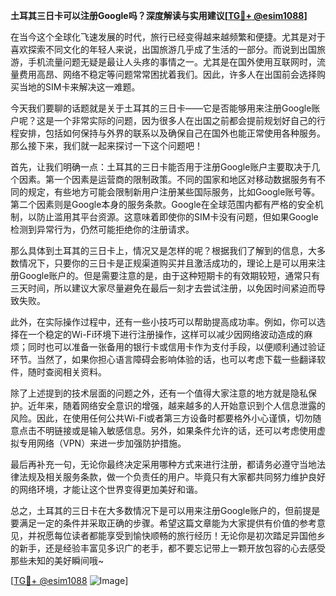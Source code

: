 **土耳其三日卡可以注册Google吗？深度解读与实用建议[[TG💪+ @esim1088](https://t.me/s/esim1088)]**

在当今这个全球化飞速发展的时代，旅行已经变得越来越频繁和便捷。尤其是对于喜欢探索不同文化的年轻人来说，出国旅游几乎成了生活的一部分。而说到出国旅游，手机流量问题无疑是最让人头疼的事情之一。尤其是在国外使用互联网时，流量费用高昂、网络不稳定等问题常常困扰着我们。因此，许多人在出国前会选择购买当地的SIM卡来解决这一难题。

今天我们要聊的话题就是关于土耳其的三日卡——它是否能够用来注册Google账户呢？这是一个非常实际的问题，因为很多人在出国之前都会提前规划好自己的行程安排，包括如何保持与外界的联系以及确保自己在国外也能正常使用各种服务。那么接下来，我们就一起来探讨一下这个问题吧！

首先，让我们明确一点：土耳其的三日卡能否用于注册Google账户主要取决于几个因素。第一个因素是运营商的限制政策。不同的国家和地区对移动数据服务有不同的规定，有些地方可能会限制新用户注册某些国际服务，比如Google账号等。第二个因素则是Google本身的服务条款。Google在全球范围内都有严格的安全机制，以防止滥用其平台资源。这意味着即使你的SIM卡没有问题，但如果Google检测到异常行为，仍然可能拒绝你的注册请求。

那么具体到土耳其的三日卡上，情况又是怎样的呢？根据我们了解到的信息，大多数情况下，只要你的三日卡是正规渠道购买并且激活成功的，理论上是可以用来注册Google账户的。但是需要注意的是，由于这种短期卡的有效期较短，通常只有三天时间，所以建议大家尽量避免在最后一刻才去尝试注册，以免因时间紧迫而导致失败。

此外，在实际操作过程中，还有一些小技巧可以帮助提高成功率。例如，你可以选择在一个稳定的Wi-Fi环境下进行注册操作，这样可以减少因网络波动造成的麻烦；同时也可以准备一张备用的银行卡或信用卡作为支付手段，以便顺利通过验证环节。当然了，如果你担心语言障碍会影响体验的话，也可以考虑下载一些翻译软件，随时查阅相关资料。

除了上述提到的技术层面的问题之外，还有一个值得大家注意的地方就是隐私保护。近年来，随着网络安全意识的增强，越来越多的人开始意识到个人信息泄露的风险。因此，在使用任何公共Wi-Fi或者第三方设备时都要格外小心谨慎，切勿随意点击不明链接或是输入敏感信息。另外，如果条件允许的话，还可以考虑使用虚拟专用网络（VPN）来进一步加强防护措施。

最后再补充一句，无论你最终决定采用哪种方式来进行注册，都请务必遵守当地法律法规及相关服务条款，做一个负责任的用户。毕竟只有大家都共同努力维护良好的网络环境，才能让这个世界变得更加美好和谐。

总之，土耳其的三日卡在大多数情况下是可以用来注册Google账户的，但前提是要满足一定的条件并采取正确的步骤。希望这篇文章能为大家提供有价值的参考意见，并祝愿每位读者都能享受到愉快顺畅的旅行经历！无论你是初次踏足异国他乡的新手，还是经验丰富见多识广的老手，都不要忘记带上一颗开放包容的心去感受那些未知的美好瞬间哦~ 

[[TG💪+ @esim1088](https://t.me/s/esim1088) ![Image](https://i.postimg.cc/4NQfJmqS/Snipaste-2025-05-13-00-14-12.png)]